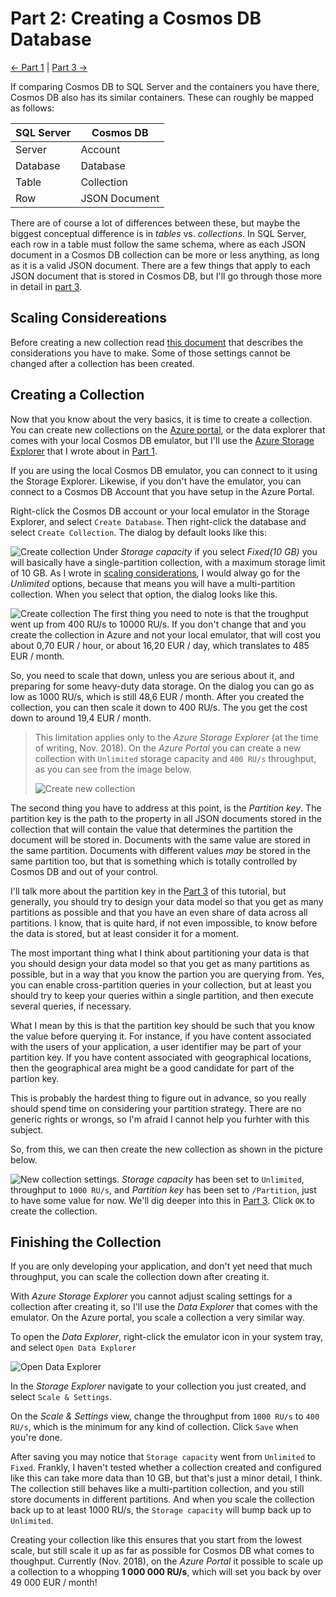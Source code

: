 # Part 2: Creating a Cosmos DB Database

[<- Part 1](Part01-readme.md) | [Part 3 ->](Part03-readme.md)

If comparing Cosmos DB to SQL Server and the containers you have there, Cosmos DB also has its similar containers. These can roughly be mapped as follows:

| SQL Server | Cosmos DB     |
|------------|---------------|
| Server     | Account       |
| Database   | Database      |
| Table      | Collection    |
| Row        | JSON Document |

There are of course a lot of differences between these, but maybe the biggest conceptual difference is in *tables* vs. *collections*. In SQL Server, each row in a table must follow the same schema, where as each JSON document in a Cosmos DB collection can be more or less anything, as long as it is a valid JSON document. There are a few things that apply to each JSON document that is stored in Cosmos DB, but I'll go through those more in detail in [part 3](Part03-readme.md).

## Scaling Considereations
Before creating a new collection read [this document](Part02-scaling.md) that describes the considerations you have to make. Some of those settings cannot be changed after a collection has been created.

## Creating a Collection
Now that you know about the very basics, it is time to create a collection. You can create new collections on the [Azure portal](https://portal.azure.com/), or the data explorer that comes with your local Cosmos DB emulator, but I'll use the [Azure Storage Explorer](https://azure.microsoft.com/en-us/features/storage-explorer/) that I wrote about in [Part 1](Part01-readme.md).

If you are using the local Cosmos DB emulator, you can connect to it using the Storage Explorer. Likewise, if you don't have the emulator, you can connect to a Cosmos DB Account that you have setup in the Azure Portal.

Right-click the Cosmos DB account or your local emulator in the Storage Explorer, and select `Create Database`. Then right-click the database and select `Create Collection`. The dialog by default looks like this:

![Create collection](images/create-collection-01.png)
Under *Storage capacity* if you select *Fixed(10 GB)* you will basically have a single-partition collection, with a maximum storage limit of 10 GB. As I wrote in [scaling considerations](Part02-scaling.md), I would alway go for the *Unlimited* options, because that means you will have a multi-partition collection. When you select that option, the dialog looks like this.

![Create collection](images/create-collection-02.png)
The first thing you need to note is that the troughput went up from 400 RU/s to 10000 RU/s. If you don't change that and you create the collection in Azure and not your local emulator, that will cost you about 0,70 EUR / hour, or about 16,20 EUR / day, which translates to 485 EUR / month.

So, you need to scale that down, unless you are serious about it, and preparing for some heavy-duty data storage. On the dialog you can go as low as 1000 RU/s, which is still 48,6 EUR / month. After you created the collection, you can then scale it down to 400 RU/s. The you get the cost down to around 19,4 EUR / month.

> This limitation applies only to the *Azure Storage Explorer* (at the time of writing, Nov. 2018). On the *Azure Portal* you can create a new collection with `Unlimited` storage capacity and `400 RU/s` throughput, as you can see from the image below.
> 
> ![Create new collection](images/create-collection-04.png)

The second thing you have to address at this point, is the *Partition key*. The partition key is the path to the property in all JSON documents stored in the collection that will contain the value that determines the partition the document will be stored in. Documents with the same value are stored in the same partition. Documents with different values *may* be stored in the same partition too, but that is something which is totally controlled by Cosmos DB and out of your control.

I'll talk more about the partition key in the [Part 3](Part03-readme.md) of this tutorial, but generally, you should try to design your data model so that you get as many partitions as possible and that you have an even share of data across all partitions. I know, that is quite hard, if not even impossible, to know before the data is stored, but at least consider it for a moment.

The most important thing what I think about partitioning your data is that you should design your data model so that you get as many partitions as possible, but in a way that you know the partion you are querying from. Yes, you can enable cross-partition queries in your collection, but at least you should try to keep your queries within a single partition, and then execute several queries, if necessary.

What I mean by this is that the partition key should be such that you know the value before querying it. For instance, if you have content associated with the users of your application, a user identifier may be part of your partition key. If you have content associated with geographical locations, then the geographical area might be a good candidate for part of the partion key.

This is probably the hardest thing to figure out in advance, so you really should spend time on considering your partition strategy. There are no generic rights or wrongs, so I'm afraid I cannot help you furhter with this subject.

So, from this, we can then create the new collection as shown in the picture below.

![New collection settings](images/create-collection-03.png).
*Storage capacity* has been set to `Unlimited`, throughput to `1000 RU/s`, and *Partition key* has been set to `/Partition`, just to have some value for now. We'll dig deeper into this in [Part 3](Part03-readme.md). Click `OK` to create the collection.

## Finishing the Collection
If you are only developing your application, and don't yet need that much throughput, you can scale the collection down after creating it.

With *Azure Storage Explorer* you cannot adjust scaling settings for a collection after creating it, so I'll use the *Data Explorer* that comes with the emulator. On the Azure portal, you scale a collection a very similar way.

To open the *Data Explorer*, right-click the emulator icon in your system tray, and select `Open Data Explorer`

![Open Data Explorer](images/open-data-explorer-01.png)

In the *Storage Explorer* navigate to your collection you just created, and select `Scale & Settings`.

On the *Scale & Settings* view, change the throughput from `1000 RU/s` to `400 RU/s`, which is the minimum for any kind of collection. Click `Save` when you're done.

After saving you may notice that `Storage capacity` went from `Unlimited` to `Fixed`. Frankly, I haven't tested whether a collection created and configured like this can take more data than 10 GB, but that's just a minor detail, I think. The collection still behaves like a multi-partition collection, and you still store documents in different partitions. And when you scale the collection back up to at least 1000 RU/s, the `Storage capacity` will bump back up to `Unlimited`.

Creating your collection like this ensures that you start from the lowest scale, but still scale it up as far as possible for Cosmos DB what comes to thoughput. Currently (Nov. 2018), on the *Azure Portal* it possible to scale up a collection to a whopping **1 000 000 RU/s**, which will set you back by over 49 000 EUR / month! 